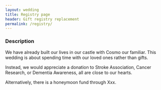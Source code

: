 ```yaml
---
layout: wedding
title: Registry page
header: Gift registry replacement
permalink: /registry/
---
```


### Description
We have already built our lives in our castle with Cosmo our familiar. This wedding is about spending time with our loved ones rather than gifts.

Instead, we would appreciate a donation to Stroke Association, Cancer Research, or Dementia Awareness, all are close to our hearts.

Alternatively, there is a honeymoon fund through Xxx.